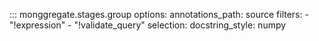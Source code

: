 ::: monggregate.stages.group
    options:
      annotations_path: source
      filters: 
      - "!expression"
      - "!validate_query"
    selection:
      docstring_style: numpy
    